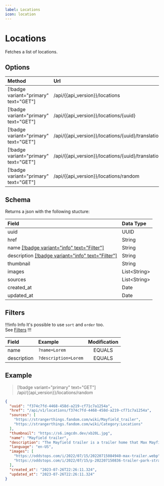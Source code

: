 ```yaml
---
label: Locations
icon: location
---
```


# Locations

Fetches a list of locations.

## Options

| Method                                | Url                                                               | Description                     |
| :------------------------------------ | :---------------------------------------------------------------- | :------------------------------ |
| [!badge variant="primary" text="GET"] | /api/{{api_version}}/locations                                    | **Retrieves** all.              |
| [!badge variant="primary" text="GET"] | /api/{{api_version}}/locations/\{uuid\}                           | **Retrieves** one by **UUID**.  |
| [!badge variant="primary" text="GET"] | /api/{{api_version}}/locations/\{uuid\}/translations              | **Retrieves** all translations. |
| [!badge variant="primary" text="GET"] | /api/{{api_version}}/locations/\{uuid\}/translations/\{language\} | **Retrieves** one translation.  |
| [!badge variant="primary" text="GET"] | /api/{{api_version}}/locations/random                             | **Retrieves** one random.       |

## Schema

Returns a json with the following stucture:

| Field                                                         | Data Type      |
| :------------------------------------------------------------ | :------------- |
| uuid                                                          | UUID           |
| href                                                          | String         |
| name [[!badge variant="info" text="Filter"]](#filters)        | String         |
| description [[!badge variant="info" text="Filter"]](#filters) | String         |
| thumbnail                                                     | String         |
| images                                                        | List\<String\> |
| sources                                                       | List\<String\> |
| created_at                                                    | Date           |
| updated_at                                                    | Date           |

## Filters

!!!info Info
It's possible to use `sort` and `order` too. \
See [Filters](../Guides/Filters.md)
!!!

| Field       | Example              | Modification |
| :---------- | :------------------- | :----------: |
| name        | `?name=Lorem`        |    EQUALS    |
| description | `?description=Lorem` |    EQUALS    |

## Example

> [!badge variant="primary" text="GET"] /api/{{api_version}}/locations/random

```json
{
  "uuid": "f374c7fd-4468-458d-a219-cf71c7a1254a",
  "href": "/api/v1/locations/f374c7fd-4468-458d-a219-cf71c7a1254a",
  "sources": [
    "https://strangerthings.fandom.com/wiki/Mayfield_trailer",
    "https://strangerthings.fandom.com/wiki/Category:Locations"
  ],
  "thumbnail": "https://s6.imgcdn.dev/xb20L.jpg",
  "name": "Mayfield trailer",
  "description": "The Mayfield trailer is a trailer home that Max Mayfield and her mother lived in after Max's stepfather.",
  "language": "en-US",
  "images": [
    "https://oddstops.com/i/2022/07/15/20220715084940-max-trailer.webp",
    "https://oddstops.com/i/2022/07/15/p-202207150836-trailer-park-stranger-thing.webp"
  ],
  "created_at": "2023-07-26T22:26:11.324",
  "updated_at": "2023-07-26T22:26:11.324"
}
```
